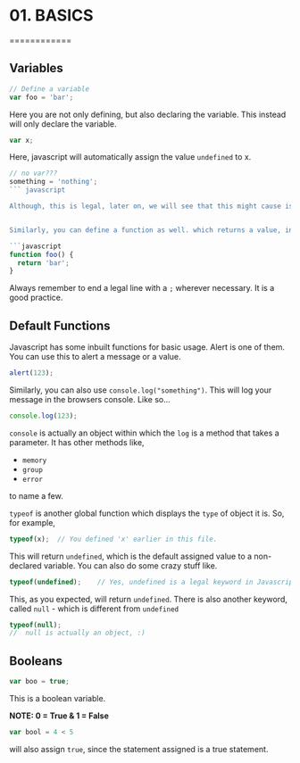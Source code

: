 # 01. BASICS

============

## Variables

```javascript
// Define a variable
var foo = 'bar';
```

Here you are not only defining, but also declaring the variable.
This instead will only declare the variable.
```javascript
var x;
```
Here, javascript will automatically assign the value `undefined` to x.

```javascript
// no var???
something = 'nothing';
``` javascript

Although, this is legal, later on, we will see that this might cause issues with variable scoping. So, avoid using this.


Similarly, you can define a function as well. which returns a value, in this case a string;

```javascript
function foo() {
  return 'bar';
}
```

Always remember to end a legal line with a `;` wherever necessary. It is a good practice.


## Default Functions

Javascript has some inbuilt functions for basic usage. Alert is one of them. You can use this to alert a message or a value.

```javascript
alert(123);
```

Similarly, you can also use `console.log("something")`. This will log your message in the browsers console. Like so...

```javascript
console.log(123);
```

`console` is actually an object within which the `log` is a method that takes a parameter. It has other methods like,

  - `memory`
  - `group`
  - `error`

to name a few.

`typeof` is another global function which displays the `type` of object it is. So, for example,

```javascript
typeof(x);  // You defined 'x' earlier in this file.
```

This will return `undefined`, which is the default assigned value to a non-declared variable.
You can also do some crazy stuff like.

```javascript
typeof(undefined);    // Yes, undefined is a legal keyword in Javascript
```

This, as you expected, will return `undefined`. There is also another keyword, called `null` - which is different from `undefined`

```javascript
typeof(null);
//  null is actually an object, :)
```


## Booleans

```javascript
var boo = true;
```

This is a boolean variable.

**NOTE: 0 = True & 1 = False**

```javascript
var bool = 4 < 5
```

will also assign `true`, since the statement assigned is a true statement.